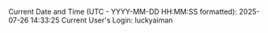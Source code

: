 Current Date and Time (UTC - YYYY-MM-DD HH:MM:SS formatted): 2025-07-26 14:33:25
Current User's Login: luckyaiman
